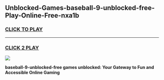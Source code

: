 
## Unblocked-Games-baseball-9-unblocked-free-Play-Online-Free-nxa1b
<h3>
<a href="https://premium76.site?title=baseball-9-unblocked-free&ref=26A">CLICK TO PLAY</a></h3>
<hr>

<h3>
<a href="https://premium76.site?title=baseball-9-unblocked-free&ref=26A">CLICK 2 PLAY</a>
  
</h3>

<a href="https://premium76.site?title=baseball-9-unblocked-free&ref=26A"><img src="https://clearcache.store/games.png"></a>


**baseball-9-unblocked-free games unblocked: Your Gateway to Fun and Accessible Online Gaming**

